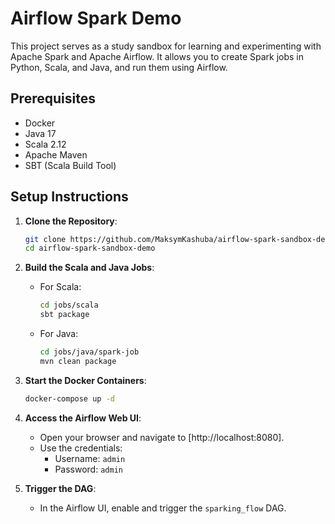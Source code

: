 # Airflow Spark Demo

This project serves as a study sandbox for learning and experimenting with Apache Spark and Apache Airflow. It allows you to create Spark jobs in Python, Scala, and Java, and run them using Airflow.

## Prerequisites

- Docker
- Java 17
- Scala 2.12
- Apache Maven
- SBT (Scala Build Tool)

## Setup Instructions

1. **Clone the Repository**:
   ```bash
   git clone https://github.com/MaksymKashuba/airflow-spark-sandbox-demo.git
   cd airflow-spark-sandbox-demo
   ```

2. **Build the Scala and Java Jobs**:
   - For Scala:
     ```bash
     cd jobs/scala
     sbt package
     ```
   - For Java:
     ```bash
     cd jobs/java/spark-job
     mvn clean package
     ```

3. **Start the Docker Containers**:
   ```bash
   docker-compose up -d
   ```

4. **Access the Airflow Web UI**:
   - Open your browser and navigate to [http://localhost:8080].
   - Use the credentials:
     - Username: `admin`
     - Password: `admin`

5. **Trigger the DAG**:
   - In the Airflow UI, enable and trigger the `sparking_flow` DAG.
